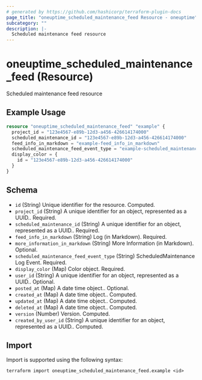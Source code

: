 ```yaml
---
# generated by https://github.com/hashicorp/terraform-plugin-docs
page_title: "oneuptime_scheduled_maintenance_feed Resource - oneuptime"
subcategory: ""
description: |-
  Scheduled maintenance feed resource
---
```


# oneuptime_scheduled_maintenance_feed (Resource)

Scheduled maintenance feed resource

## Example Usage

```terraform
resource "oneuptime_scheduled_maintenance_feed" "example" {
  project_id = "123e4567-e89b-12d3-a456-426614174000"
  scheduled_maintenance_id = "123e4567-e89b-12d3-a456-426614174000"
  feed_info_in_markdown = "example-feed_info_in_markdown"
  scheduled_maintenance_feed_event_type = "example-scheduled_maintenance_feed_event_type"
  display_color = {
    id = "123e4567-e89b-12d3-a456-426614174000"
  }
}
```

## Schema

- `id` (String) Unique identifier for the resource. Computed.
- `project_id` (String) A unique identifier for an object, represented as a UUID.. Required.
- `scheduled_maintenance_id` (String) A unique identifier for an object, represented as a UUID.. Required.
- `feed_info_in_markdown` (String) Log (in Markdown). Required.
- `more_information_in_markdown` (String) More Information (in Markdown). Optional.
- `scheduled_maintenance_feed_event_type` (String) ScheduledMaintenance Log Event. Required.
- `display_color` (Map) Color object. Required.
- `user_id` (String) A unique identifier for an object, represented as a UUID.. Optional.
- `posted_at` (Map) A date time object.. Optional.
- `created_at` (Map) A date time object.. Computed.
- `updated_at` (Map) A date time object.. Computed.
- `deleted_at` (Map) A date time object.. Computed.
- `version` (Number) Version. Computed.
- `created_by_user_id` (String) A unique identifier for an object, represented as a UUID.. Computed.

## Import

Import is supported using the following syntax:

```shell
terraform import oneuptime_scheduled_maintenance_feed.example <id>
```
